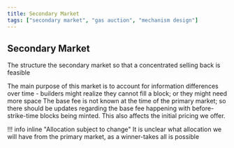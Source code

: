 ```yaml
---
title: Secondary Market
tags: ["secondary market", "gas auction", "mechanism design"]
---
```


## Secondary Market

The structure the secondary market so that a concentrated selling back is feasible

The main purpose of this market is to account for information differences over time - builders might realize they cannot
fill a block; or they might need more space The base fee is not known at the time of the primary market; so there should
be updates regarding the base fee happening with before-strike-time blocks being minted. This also affects the initial
pricing we offer.

!!! info inline "Allocation subject to change" It is unclear what allocation we will have from the primary market, as a
winner-takes all is possible

